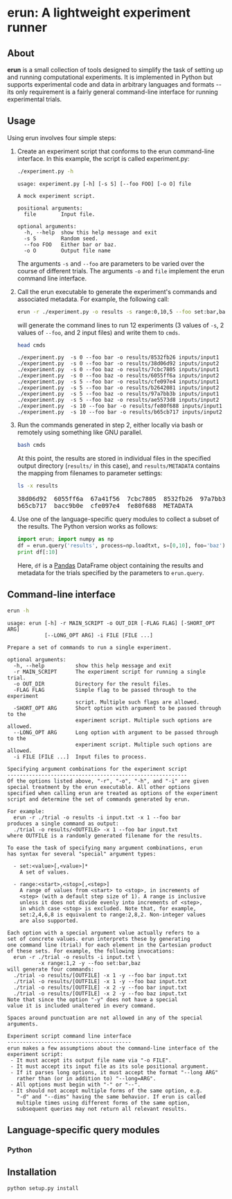
# erun: A lightweight experiment runner

## About

**erun** is a small collection of tools designed to simplify the task of setting up and running computational experiments. It is implemented in Python but supports experimental code and data in arbitrary languages and formats -- its only requirement is a fairly general command-line interface for running experimental trials.

## Usage

Using erun involves four simple steps:

1.  Create an experiment script that conforms to the erun command-line interface. In this example, the script is called experiment.py:
    
    ```sh
    ./experiment.py -h
    ```
    
        usage: experiment.py [-h] [-s S] [--foo FOO] [-o O] file
        
        A mock experiment script.
        
        positional arguments:
          file        Input file.
        
        optional arguments:
          -h, --help  show this help message and exit
          -s S        Random seed.
          --foo FOO   Either bar or baz.
          -o O        Output file name
    
    The arguments `-s` and `--foo` are parameters to be varied over the course of different trials. The arguments `-o` and `file` implement the erun command line interface.

2.  Call the erun executable to generate the experiment's commands and associated metadata. For example, the following call:
    
    ```sh
    erun -r ./experiment.py -o results -s range:0,10,5 --foo set:bar,baz -i inputs/input1 inputs/input2 >cmds
    ```
    
    will generate the command lines to run 12 experiments (3 values of `-s`, 2 values of `--foo`, and 2 input files) and write them to `cmds`.
    
    ```sh
    head cmds
    ```
    
        ./experiment.py  -s 0 --foo bar -o results/8532fb26 inputs/input1
        ./experiment.py  -s 0 --foo bar -o results/38d06d92 inputs/input2
        ./experiment.py  -s 0 --foo baz -o results/7cbc7805 inputs/input1
        ./experiment.py  -s 0 --foo baz -o results/6055ff6a inputs/input2
        ./experiment.py  -s 5 --foo bar -o results/cfe097e4 inputs/input1
        ./experiment.py  -s 5 --foo bar -o results/b2642081 inputs/input2
        ./experiment.py  -s 5 --foo baz -o results/97a7bb3b inputs/input1
        ./experiment.py  -s 5 --foo baz -o results/ae5573d8 inputs/input2
        ./experiment.py  -s 10 --foo bar -o results/fe80f688 inputs/input1
        ./experiment.py  -s 10 --foo bar -o results/b65cb717 inputs/input2

3.  Run the commands generated in step 2, either locally via bash or remotely using something like GNU parallel.
    
    ```sh
    bash cmds
    ```
    
    At this point, the results are stored in individual files in the specified output directory (`results/` in this case), and `results/METADATA` contains the mapping from filenames to parameter settings:
    
    ```sh
    ls -x results
    ```
    
    <pre class="example">
    38d06d92  6055ff6a  67a41f56  7cbc7805  8532fb26  97a7bb3b  ae5573d8  b2642081
    b65cb717  bacc9b0e  cfe097e4  fe80f688  METADATA
    </pre>

4.  Use one of the language-specific query modules to collect a subset of the results. The Python version works as follows:
    
    ```python
    import erun; import numpy as np
    df = erun.query('results', process=np.loadtxt, s=[0,10], foo='baz')
    print df[:10]
    ```
    
    Here, `df` is a [Pandas](<http://pandas.pydata.org>) DataFrame object containing the results and metadata for the trials specified by the parameters to `erun.query`.

## Command-line interface

```sh
erun -h
```

    usage: erun [-h] -r MAIN_SCRIPT -o OUT_DIR [-FLAG FLAG] [-SHORT_OPT ARG]
                [--LONG_OPT ARG] -i FILE [FILE ...]
    
    Prepare a set of commands to run a single experiment.
    
    optional arguments:
      -h, --help          show this help message and exit
      -r MAIN_SCRIPT      The experiment script for running a single trial.
      -o OUT_DIR          Directory for the result files.
      -FLAG FLAG          Simple flag to be passed through to the experiment
                          script. Multiple such flags are allowed.
      -SHORT_OPT ARG      Short option with argument to be passed through to the
                          experiment script. Multiple such options are allowed.
      --LONG_OPT ARG      Long option with argument to be passed through to the
                          experiment script. Multiple such options are allowed.
      -i FILE [FILE ...]  Input files to process.
    
    Specifying argument combinations for the experiment script
    ----------------------------------------------------------
    Of the options listed above, "-r", "-o", "-h", and "-i" are given
    special treatment by the erun executable. All other options
    specified when calling erun are treated as options of the experiment
    script and determine the set of commands generated by erun.
    
    For example:
      erun -r ./trial -o results -i input.txt -x 1 --foo bar
    produces a single command as output:
      ./trial -o results/<OUTFILE> -x 1 --foo bar input.txt
    where OUTFILE is a randomly generated filename for the results.
    
    To ease the task of specifying many argument combinations, erun
    has syntax for several "special" argument types:
    
      - set:<value>[,<value>]*
        A set of values.
    
      - range:<start>,<stop>[,<step>]
        A range of values from <start> to <stop>, in increments of
        <step> (with a default step size of 1). A range is inclusive
        unless it does not divide evenly into increments of <step>,
        in which case <stop> is excluded. Note that, for example,
        set:2,4,6,8 is equivalent to range:2,8,2. Non-integer values
        are also supported.
    
    Each option with a special argument value actually refers to a
    set of concrete values. erun interprets these by generating
    one command line (trial) for each element in the Cartesian product
    of these sets. For example, the following invocations:
      erun -r ./trial -o results -i input.txt \
              -x range:1,2 -y --foo set:bar,baz
    will generate four commands:
      ./trial -o results/[OUTFILE] -x 1 -y --foo bar input.txt
      ./trial -o results/[OUTFILE] -x 1 -y --foo baz input.txt
      ./trial -o results/[OUTFILE] -x 2 -y --foo bar input.txt
      ./trial -o results/[OUTFILE] -x 2 -y --foo baz input.txt
    Note that since the option "-y" does not have a special
    value it is included unaltered in every command.
    
    Spaces around punctuation are not allowed in any of the special
    arguments.
    
    Experiment script command line interface
    ----------------------------------------
    erun makes a few assumptions about the command-line interface of the
    experiment script:
     - It must accept its output file name via "-o FILE".
     - It must accept its input file as its sole positional argument.
     - If it parses long options, it must accept the format "--long ARG"
       rather than (or in addition to) "--long=ARG".
     - All options must begin with "-" or "--".
     - It should not accept multiple forms of the same option, e.g.
       "-d" and "--dims" having the same behavior. If erun is called
       multiple times using different forms of the same option,
       subsequent queries may not return all relevant results.

## Language-specific query modules

### Python

## Installation

`python setup.py install`
